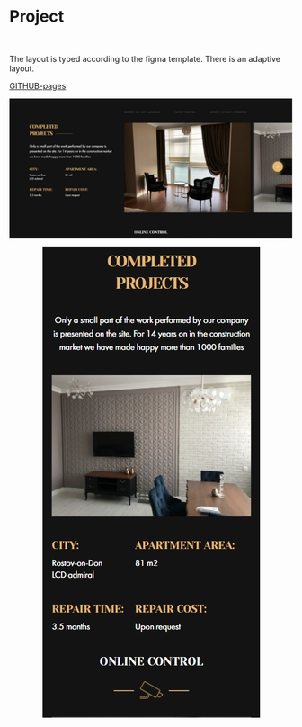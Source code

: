 # Project

<br>

<p>The layout is typed according to the figma template. There is an adaptive layout.<p>

<a href="https://dubikvlad.github.io/Project/">GITHUB-pages</a>
<div style="text-align:center"><img align="center" src="https://github.com/dubikvlad/Project/blob/main/screenshoots/screenshootPC.jpg" /></div>
<p align="center"><img src="https://github.com/dubikvlad/Project/blob/main/screenshoots/screenshhootMOB.jpg" /></p>
